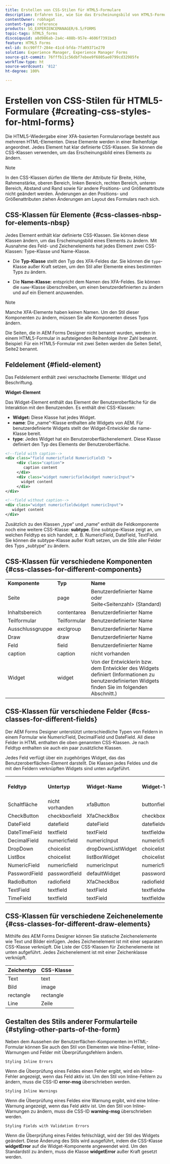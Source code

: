 ```yaml
---
title: Erstellen von CSS-Stilen für HTML5-Formulare
description: Erfahren Sie, wie Sie das Erscheinungsbild von HTML5-Formularen ändern, indem Sie die CSS-Klasse ändern, die mit dem HTML-Formularelement verknüpft ist.
contentOwner: robhagat
content-type: reference
products: SG_EXPERIENCEMANAGER/6.5/FORMS
topic-tags: hTML5_forms
discoiquuid: a8d986ab-2a4c-488b-957e-4606f7391bd3
feature: HTML5 Forms
exl-id: 8cc90ff7-284e-41cd-bfda-7fa09371e270
solution: Experience Manager, Experience Manager Forms
source-git-commit: 76fffb11c56dbf7ebee9f6805ae0799cd32985fe
workflow-type: ht
source-wordcount: '812'
ht-degree: 100%

---
```


# Erstellen von CSS-Stilen für HTML5-Formulare {#creating-css-styles-for-html-forms}

Die HTML5-Wiedergabe einer XFA-basierten Formularvorlage besteht aus mehreren HTML-Elementen. Diese Elemente werden in einer Reihenfolge angeordnet. Jedes Element hat klar definierte CSS-Klassen. Sie können die CSS-Klassen verwenden, um das Erscheinungsbild eines Elements zu ändern.

>[!NOTE]
>
>In den CSS-Klassen dürfen die Werte der Attribute für Breite, Höhe, Rahmenstärke, oberen Bereich, linken Bereich, rechten Bereich, unteren Bereich, Abstand und Rand sowie für andere Positions- und Größenattribute nicht geändert werden. Änderungen an den Positions- und Größenattributen ziehen Änderungen am Layout des Formulars nach sich.

## CSS-Klassen für Elemente {#css-classes-nbsp-for-elements-nbsp}

Jedes Element enthält klar definierte CSS-Klassen. Sie können diese Klassen ändern, um das Erscheinungsbild eines Elements zu ändern. Mit Ausnahme des Feld- und Zeichenelements hat jedes Element zwei CSS-Klassen: Type-Klasse und Name-Klasse.

* Die **Typ-Klasse** stellt den Typ des XFA-Feldes dar. Sie können die `type`-Klasse außer Kraft setzen, um den Stil aller Elemente eines bestimmten Typs zu ändern.

* Die **Name-Klasse:** entspricht dem Namen des XFA-Feldes. Sie können die `name`-Klasse überschreiben, um einen benutzerdefinierten zu ändern und auf ein Element anzuwenden.

>[!NOTE]
>
>Manche XFA-Elemente haben keinen Namen. Um den Stil dieser Komponenten zu ändern, müssen Sie alle Komponenten dieses Typs ändern.

Die Seiten, die in AEM Forms Designer nicht benannt wurden, werden in einem HTML5-Formular in aufsteigenden Reihenfolge ihrer Zahl benannt. Beispiel: Für ein HTML5-Formular mit zwei Seiten werden die Seiten Seite1, Seite2 benannt.

## Feldelement {#field-element}

Das Feldelement enthält zwei verschachtelte Elemente: Widget und Beschriftung.

**Widget-Element**

Das Widget-Element enthält das Element der Benutzeroberfläche für die Interaktion mit den Benutzenden. Es enthält drei CSS-Klassen:

* **Widget:** Diese Klasse hat jedes Widget.
* **name**: Die „name“-Klasse enthalten alle Widgets von AEM. Für benutzerdefinierte Widgets stellt der Widget-Entwickler die name-Klasse bereit.
* **type**: Jedes Widget hat ein Benutzeroberflächenelement. Diese Klasse definiert den Typ des Elements der Benutzeroberfläche.

```xml
<!--field with caption-->
<div class="field numericfield NumericField3 ">
     <div class="caption">
        caption content
     </div>
     <div class="widget numericfieldwidget numericInput">
       widget content
     </div>
</div>

<!--field without caption-->
<div class="widget numericfieldwidget numericInput">
   widget content
</div>
```

Zusätzlich zu den Klassen „type“ und „name“ enthält die Feldkomponente noch eine weitere CSS-Klasse: **subtype**. Eine subtype-Klasse zeigt an, um welchen Feldtyp es sich handelt, z. B. NumericField, DateField, TextField. Sie können die subtype-Klasse außer Kraft setzen, um die Stile aller Felder des Typs „subtype“ zu ändern.

## CSS-Klassen für verschiedene Komponenten {#css-classes-for-different-components}

<table>
 <tbody>
  <tr>
   <td><strong>Komponente</strong></td>
   <td><strong>Typ</strong></td>
   <td><strong>Name</strong></td>
  </tr>
  <tr>
   <td>Seite</td>
   <td>page</td>
   <td>Benutzerdefinierter Name<br /> oder<br /> Seite&lt;Seitenzahl&gt; (Standard)</td>
  </tr>
  <tr>
   <td>Inhaltsbereich</td>
   <td>contentarea</td>
   <td>Benutzerdefinierter Name</td>
  </tr>
  <tr>
   <td>Teilformular</td>
   <td>Teilformular</td>
   <td>Benutzerdefinierter Name</td>
  </tr>
  <tr>
   <td>Ausschlussgruppe</td>
   <td>exclgroup</td>
   <td>Benutzerdefinierter Name</td>
  </tr>
  <tr>
   <td>Draw</td>
   <td>draw</td>
   <td>Benutzerdefinierter Name</td>
  </tr>
  <tr>
   <td>Feld</td>
   <td>field</td>
   <td>Benutzerdefinierter Name</td>
  </tr>
  <tr>
   <td>caption</td>
   <td>caption</td>
   <td>nicht vorhanden</td>
  </tr>
  <tr>
   <td>Widget</td>
   <td>widget</td>
   <td>Von der Entwicklerin bzw. dem Entwickler des Widgets definiert (Informationen zu benutzerdefinierten Widgets finden Sie im folgenden Abschnitt.)</td>
  </tr>
 </tbody>
</table>

## CSS-Klassen für verschiedene Felder {#css-classes-for-different-fields}

Der AEM Forms Designer unterstützt unterschiedliche Typen von Feldern in einem Formular wie NumericField, DecimalField und DateField. All diese Felder in HTML enthalten die oben genannten CSS-Klassen. Je nach Feldtyp enthalten sie auch ein paar zusätzliche Klassen.

Jedes Feld verfügt über ein zugehöriges Widget, das das Benutzeroberflächen-Element darstellt. Die Klassen jedes Feldes und die mit den Feldern verknüpften Widgets sind unten aufgeführt.

<table>
 <tbody>
  <tr>
   <td><strong>Feldtyp</strong></td>
   <td><strong>Untertyp</strong></td>
   <td><strong>Widget-Name</strong></td>
   <td><strong>Widget-Typ</strong></td>
   <td><strong>HTML-Benutzeroberflächen-Tag</strong></td>
  </tr>
  <tr>
   <td>Schaltfläche<br type="_moz" /> </td>
   <td>nicht vorhanden</td>
   <td>xfaButton<br type="_moz" /> </td>
   <td>buttonfieldwidget<br type="_moz" /> </td>
   <td>input type=button<br type="_moz" /> </td>
  </tr>
  <tr>
   <td>CheckButton<br type="_moz" /> </td>
   <td>checkboxfield<br /> </td>
   <td>XfaCheckBox<br type="_moz" /> </td>
   <td>checkboxfieldwidget<br type="_moz" /> </td>
   <td>input type=checkbox<br type="_moz" /> </td>
  </tr>
  <tr>
   <td>DateField<br type="_moz" /> </td>
   <td>datefield<br type="_moz" /> </td>
   <td>dateField<br type="_moz" /> </td>
   <td>datefieldwidget<br type="_moz" /> </td>
   <td>inputtype = text<br type="_moz" /> </td>
  </tr>
  <tr>
   <td>DateTimeField<br type="_moz" /> </td>
   <td>textfield<br type="_moz" /> </td>
   <td>textField<br type="_moz" /> </td>
   <td>textfieldwidget</td>
   <td>inputtype = text<br type="_moz" /> </td>
  </tr>
  <tr>
   <td>DecimalField<br type="_moz" /> </td>
   <td>numericfield<br type="_moz" /> </td>
   <td>numericInput<br type="_moz" /> </td>
   <td>numericfieldwidget<br type="_moz" /> </td>
   <td>inputtype = text<br type="_moz" /> </td>
  </tr>
  <tr>
   <td>DropDown<br type="_moz" /> </td>
   <td>choicelist<br type="_moz" /> </td>
   <td>dropDownListWidget<br type="_moz" /> </td>
   <td>choicelistwidget<br type="_moz" /> </td>
   <td>auswählen</td>
  </tr>
  <tr>
   <td>ListBox<br type="_moz" /> </td>
   <td>choicelist<br type="_moz" /> </td>
   <td>listBoxWidget<br type="_moz" /> </td>
   <td>choicelistwidget<br type="_moz" /> </td>
   <td>ol</td>
  </tr>
  <tr>
   <td>NumericField<br type="_moz" /> </td>
   <td>numericfield<br type="_moz" /> </td>
   <td>numericInput<br type="_moz" /> </td>
   <td>numericfieldwidget<br type="_moz" /> </td>
   <td>inputtype = text<br type="_moz" /> </td>
  </tr>
  <tr>
   <td>PasswordField<br type="_moz" /> </td>
   <td>passwordfield<br type="_moz" /> </td>
   <td>defaultWidget<br type="_moz" /> </td>
   <td>passwordfieldwidget<br type="_moz" /> </td>
   <td>input type=password<br type="_moz" /> </td>
  </tr>
  <tr>
   <td>RadioButton<br type="_moz" /> </td>
   <td>radiofield<br type="_moz" /> </td>
   <td>XfaCheckBox<br type="_moz" /> </td>
   <td>radiofieldwidget<br type="_moz" /> </td>
   <td>input type=radio<br type="_moz" /> </td>
  </tr>
  <tr>
   <td>TextField<br type="_moz" /> </td>
   <td>textfield<br type="_moz" /> </td>
   <td>textField<br type="_moz" /> </td>
   <td>textfieldwidget<br type="_moz" /> </td>
   <td>inputtype = text<br type="_moz" /> </td>
  </tr>
  <tr>
   <td>TimeField<br type="_moz" /> </td>
   <td>textfield<br type="_moz" /> </td>
   <td>textField<br type="_moz" /> </td>
   <td>textfieldwidget<br type="_moz" /> </td>
   <td>inputtype = text<br type="_moz" /> </td>
  </tr>
 </tbody>
</table>

## CSS-Klassen für verschiedene Zeichenelemente {#css-classes-for-different-draw-elements}

Mithilfe des AEM Forms Designer können Sie statische Zeichenelemente wie Text und Bilder einfügen. Jedes Zeichenelement ist mit einer separaten CSS-Klasse verknüpft. Die Liste der CSS-Klassen für Zeichenelemente ist unten aufgeführt. Jedes Zeichenelement ist mit einer Zeichenklasse verknüpft.

| **Zeichentyp** | **CSS-Klasse** |
|---|---|
| Text | text |
| Bild | image |
| rectangle | rectangle |
| Line | Zeile |

## Gestalten des Stils anderer Formularteile {#styling-other-parts-of-the-form}

Neben dem Aussehen der Benutzerflächen-Komponenten im HTML-Formular können Sie auch den Stil von Elementen wie Inline-Fehler, Inline-Warnungen und Felder mit Überprüfungsfehlern ändern.

`Styling Inline Errors`

Wenn die Überprüfung eines Feldes einen Fehler ergibt, wird ein Inline-Fehler angezeigt, wenn das Feld aktiv ist. Um den Stil von Inline-Fehlern zu ändern, muss die CSS-ID **error-msg** überschrieben werden.

`Styling Inline Warnings`

Wenn die Überprüfung eines Feldes eine Warnung ergibt, wird eine Inline-Warnung angezeigt, wenn das Feld aktiv ist. Um den Stil von Inline-Warnungen zu ändern, muss die CSS-ID **warning-msg** überschrieben werden.

`Styling Fields with Validation Errors`

Wenn die Überprüfung eines Feldes fehlschlägt, wird der Stil des Widgets geändert. Diese Änderung des Stils wird ausgeführt, indem die CSS-Klasse **widgetError** auf die Widget-Komponente angewendet wird. Um den Standardstil zu ändern, muss die Klasse **widgetError** außer Kraft gesetzt werden.
